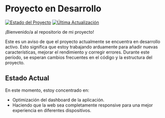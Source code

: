 # Proyecto en Desarrollo

[![Estado del Proyecto](https://img.shields.io/badge/Estado-En%20Desarrollo-yellow.svg)](https://github.com/MaciasDaniel/Clinica-Dental-App)
[![Última Actualización](https://img.shields.io/badge/Última%20Actualización-Diciembre%202024-blue.svg)](https://github.com/MaciasDaniel/Clinica-Dental-App/commits/main/)

¡Bienvenido/a al repositorio de mi proyecto!

Este es un aviso de que el proyecto actualmente se encuentra en desarrollo activo. Esto significa que estoy trabajando arduamente para añadir nuevas características, mejorar el rendimiento y corregir errores. Durante este período, se esperan cambios frecuentes en el código y la estructura del proyecto.

## Estado Actual

En este momento, estoy concentrado en:

- Optimización del dashboard de la aplicación.
- Haciendo que la web sea completamente responsive para una mejor experiencia en diferentes dispositivos.
